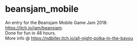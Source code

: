 # beansjam_mobile
An entry for the Beansjam Mobile Game Jam 2018: https://itch.io/jam/beansjam.  
Done for fun in 48 hours.  
More info @ https://ndbiller.itch.io/all-night-polka-in-the-bayou
